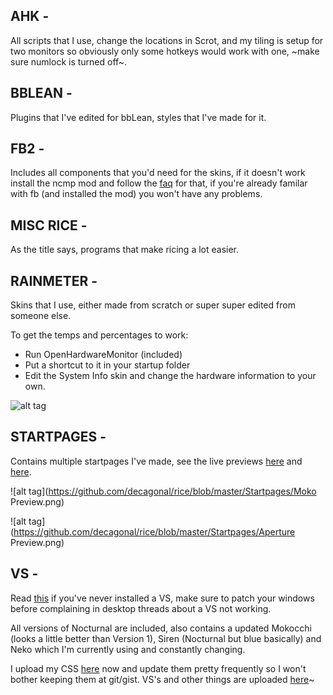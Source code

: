 
<h2>AHK - </h2>

All scripts that I use, change the locations in Scrot, and my tiling is setup for two monitors so obviously only some hotkeys would work with one, ~make sure numlock is turned off~.

<h2>BBLEAN - </h2>

Plugins that I've edited for bbLean, styles that I've made for it.

<h2>FB2 - </h2>

Includes all components that you'd need for the skins, if it doesn't work install the ncmp mod and follow the [faq](http://pastebin.com/QbGNnzsZ) for that, if you're already familar with fb (and installed the mod) you won't have any problems.

<h2>MISC RICE - </h2>

As the title says, programs that make ricing a lot easier.

<h2>RAINMETER - </h2>

Skins that I use, either made from scratch or super super edited from someone else.

To get the temps and percentages to work:
 - Run OpenHardwareMonitor (included) 
 - Put a shortcut to it in your startup folder
 - Edit the System Info skin and change the hardware information to your own.

 ![alt tag](https://github.com/decagonal/rice/blob/master/Rain%28entry%20level%20ricing%29meter/Moko/Rainmeter%Preview.png)

<h2>STARTPAGES - </h2>

Contains multiple startpages I've made, see the live previews [here](http://mokocchi.cf/homepage) and [here](http://mokocchi.cf/Aperture).

 ![alt tag](https://github.com/decagonal/rice/blob/master/Startpages/Moko Preview.png)
 
![alt tag](https://github.com/decagonal/rice/blob/master/Startpages/Aperture Preview.png)

<h2>VS - </h2>

Read [this](http://neiio.deviantart.com/art/How-to-Install-Custom-Themes-262833454) if you've never installed a VS, make sure to patch your windows before complaining in desktop threads about a VS not working.

All versions of Nocturnal are included, also contains a updated Mokocchi (looks a little better than Version 1), Siren (Nocturnal but blue basically) and Neko which I'm currently using and constantly changing.

I upload my CSS [here](https://userstyles.org/users/268662) now and update them pretty frequently so I won't bother keeping them at git/gist.
VS's and other things are uploaded [here](http://decagonal.deviantart.com/)~
